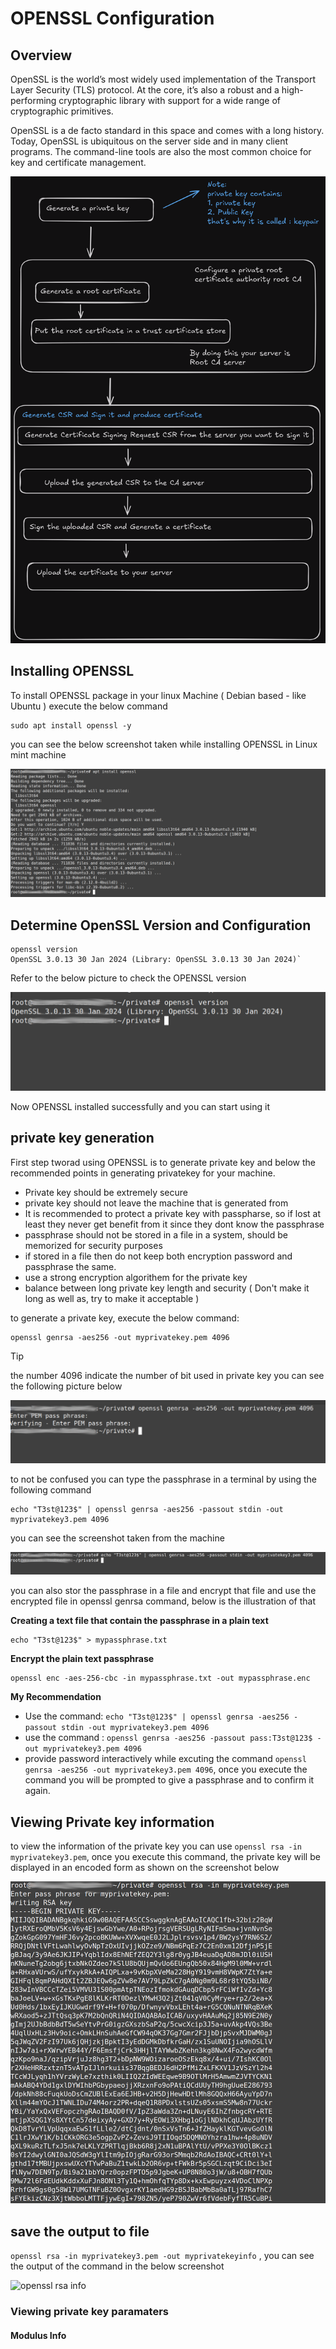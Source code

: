 # OPENSSL Configuration 

## Overview 
OpenSSL is the world’s most widely used implementation of the Transport Layer Security (TLS) protocol. At the core, it’s also a robust and a high-performing cryptographic library with support for a wide range of cryptographic primitives.

OpenSSL is a de facto standard in this space and comes with a long history. 
Today, OpenSSL is ubiquitous on the server side and in many client programs. 
The command-line tools are also the most common choice for key and certificate management. 

![Configuration Steps Diagram](https://github.com/alsaeedi2007/OpenSSL/blob/main/Certificate%20Steps%20.png)


## Installing OPENSSL 
To install OPENSSL package in your linux Machine ( Debian based - like Ubuntu ) execute the below command

```
sudo apt install openssl -y
```
you can see the below screenshot taken while installing OPENSSL in Linux mint machine

![installing OPENSSL package](https://github.com/alsaeedi2007/OpenSSL/blob/main/openssl%20installation.png)
## Determine OpenSSL Version and Configuration

```
openssl version 
OpenSSL 3.0.13 30 Jan 2024 (Library: OpenSSL 3.0.13 30 Jan 2024)`
```
Refer to the below picture to check the OPENSSL version 

![OPENSSL version](https://github.com/alsaeedi2007/OpenSSL/blob/main/openssl%20version.png)

Now OPENSSL installed successfully and you can start using it

## private key generation 
First step tworad using OPENSSL is to generate private key and below the recommended points in generating privatekey for your machine.

- Private key should be extremely secure
- private key should not leave the machine that is generated from
- It is recommended to protect a private key with passpharse, so if lost at least they never get benefit from it since they dont know the passphrase
- passphrase should not be stored in a file in a system, should be memorized for security purposes
- if stored in a file then do not keep both encryption password and passphrase the same.
- use a strong encryption algorithem for the private key
- balance between long private key length and security ( Don't make it long as well as, try to make it acceptable ) 

to generate a private key, execute the below command:

```
openssl genrsa -aes256 -out myprivatekey.pem 4096

```
> [!tip] 
the number 4096 indicate the number of bit used in private key 
you can see the following picture below 

![Generating Private key ](https://github.com/alsaeedi2007/OpenSSL/blob/main/openssl%20genrsa.png)

to not be confused you can type the passphrase in a terminal by using the following command 
```
echo "T3st@123$" | openssl genrsa -aes256 -passout stdin -out myprivatekey3.pem 4096
```
you can see the screenshot taken from the machine

![echoing passphrase on terminal](https://github.com/alsaeedi2007/OpenSSL/blob/main/openssl%20passout%20example.png)

you can also stor the passphrase in a file and encrypt that file and use the encrypted file in openssl genrsa command, below is the illustration of that

**Creating a text file that contain the passphrase in a plain text** 
```
echo "T3st@123$" > mypassphrase.txt
```
**Encrypt the plain text passphrase**
```
openssl enc -aes-256-cbc -in mypassphrase.txt -out mypassphrase.enc
```

**My Recommendation** 
- Use the command: ``` echo "T3st@123$" | openssl genrsa -aes256 -passout stdin -out myprivatekey3.pem 4096 ```
- use the command : ``` openssl genrsa -aes256 -passout pass:T3st@123$ -out myprivatekey3.pem 4096 ```
- provide password interactively while excuting the command ``` openssl genrsa -aes256 -out myprivatekey3.pem 4096 ```, once you execute the command you will be prompted to give a passphrase and to confirm it again.

  






  

 

## Viewing Private key information 

to view the information of the private key you can use ``` openssl rsa -in myprivatekey3.pem ```, once you execute this command, the private key will be displayed in an encoded form as shown on the screenshot below 

![show private key info](https://github.com/alsaeedi2007/OpenSSL/blob/main/opessl%20rsa%2001.png)


## save the output to file 

``` openssl rsa -in myprivatekey3.pem -out myprivatekeyinfo ``` , you can see the output of the command in the below screenshot 

![openssl rsa info]() 




### Viewing private key paramaters 

#### Modulus Info 



